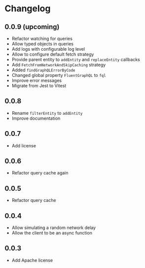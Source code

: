 # Changelog

## 0.0.9 (upcoming)

  * Refactor watching for queries
  * Allow typed objects in queries
  * Add logs with configurable log level
  * Allow to configure default fetch strategy
  * Provide parent entity to `addEntity` and `replaceEntity` callbacks
  * Add `FetchFromNetworkAndSkipCaching` strategy
  * Added `findGraphQLErrorByCode`
  * Changed global property `FluentGraphQL` to `fql`
  * Improve error messages
  * Migrate from Jest to Vitest

## 0.0.8

  * Rename `filterEntity` to `addEntity`
  * Improve documentation

## 0.0.7

  * Add license

## 0.0.6

  * Refactor query cache again

## 0.0.5

  * Refactor query cache

## 0.0.4

  * Allow simulating a random network delay
  * Allow the client to be an async function

## 0.0.3

  * Add Apache license
